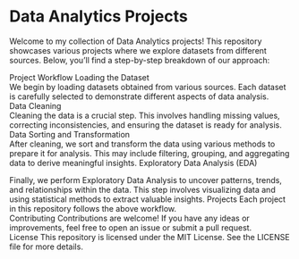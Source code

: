# Data Analytics Projects
Welcome to my collection of Data Analytics projects! This repository showcases various projects where we explore datasets from different sources. Below, you’ll find a step-by-step breakdown of our approach:

Project Workflow
Loading the Dataset
<br>
We begin by loading datasets obtained from various sources. Each dataset is carefully selected to demonstrate different aspects of data analysis.
<br>
Data Cleaning
<br>
Cleaning the data is a crucial step. This involves handling missing values, correcting inconsistencies, and ensuring the dataset is ready for analysis.
<br>
Data Sorting and Transformation
<br>
After cleaning, we sort and transform the data using various methods to prepare it for analysis. This may include filtering, grouping, and aggregating data to derive meaningful insights.
Exploratory Data Analysis (EDA)

Finally, we perform Exploratory Data Analysis to uncover patterns, trends, and relationships within the data. This step involves visualizing data and using statistical methods to extract valuable insights.
Projects
Each project in this repository follows the above workflow.
<br>
Contributing
Contributions are welcome! If you have any ideas or improvements, feel free to open an issue or submit a pull request.
<br>
License
This repository is licensed under the MIT License. See the LICENSE file for more details.
